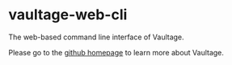 vaultage-web-cli
================

The web-based command line interface of Vaultage.

Please go to the [github homepage](https://github.com/vaultage-pm/vaultage) to learn more about Vaultage.
